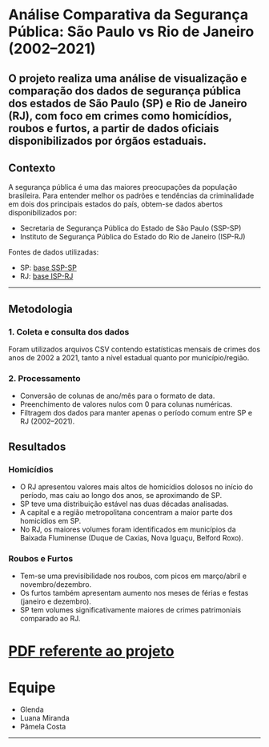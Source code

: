 # Análise Comparativa da Segurança Pública: São Paulo vs Rio de Janeiro (2002–2021)
O projeto realiza uma análise de visualização e comparação dos dados de segurança pública dos estados de São Paulo (SP) e Rio de Janeiro (RJ), com foco em crimes como homicídios, roubos e furtos, a partir de dados oficiais disponibilizados por órgãos estaduais.
---

## Contexto
A segurança pública é uma das maiores preocupações da população brasileira. Para entender melhor os padrões e tendências da criminalidade em dois dos principais estados do país, obtem-se dados abertos disponibilizados por:
- Secretaria de Segurança Pública do Estado de São Paulo (SSP-SP)
- Instituto de Segurança Pública do Estado do Rio de Janeiro (ISP-RJ)

Fontes de dados utilizadas:
- SP: [base SSP-SP](https://basedosdados.org/dataset/90324ba8-9c39-4191-a8a4-302f93732464)
- RJ: [base ISP-RJ](https://basedosdados.org/dataset/dbd717cb-7da8-4efd-9162-951a71694541)

---

## Metodologia

### 1. Coleta e consulta dos dados
Foram utilizados arquivos CSV contendo estatísticas mensais de crimes dos anos de 2002 a 2021, tanto a nível estadual quanto por município/região.

### 2. Processamento
- Conversão de colunas de ano/mês para o formato de data.
- Preenchimento de valores nulos com 0 para colunas numéricas.
- Filtragem dos dados para manter apenas o período comum entre SP e RJ (2002–2021).

## Resultados

### Homicídios
- O RJ apresentou valores mais altos de homicídios dolosos no início do período, mas caiu ao longo dos anos, se aproximando de SP.
- SP teve uma distribuição estável nas duas décadas analisadas.
- A capital e a região metropolitana concentram a maior parte dos homicídios em SP.
- No RJ, os maiores volumes foram identificados em municípios da Baixada Fluminense (Duque de Caxias, Nova Iguaçu, Belford Roxo).

### Roubos e Furtos
- Tem-se uma previsibilidade nos roubos, com picos em março/abril e novembro/dezembro.
- Os furtos também apresentam aumento nos meses de férias e festas (janeiro e dezembro).
- SP tem volumes significativamente maiores de crimes patrimoniais comparado ao RJ.

# [PDF referente ao projeto](https://docs.google.com/document/d/15QciYWaeJ3cfnRrbr5o48P53zXran9BIRrkkW0UEX5E/edit?usp=sharing)

# Equipe
- Glenda
- Luana Miranda
- Pâmela Costa

---
